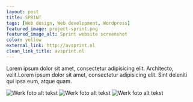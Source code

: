 ```yaml
---
layout: post
title: SPRINT
tags: [Web design, Web development, Wordpress]
featured_image: project-sprint.png
featured_image_alt: Sprint website screenshot
color: yellow
external_link: http://avsprint.nl
clean_link_title: avsprint.nl
---
```


Lorem ipsum dolor sit amet, consectetur adipisicing elit. Architecto, velit.Lorem ipsum dolor sit amet, consectetur adipisicing elit. Sint deleniti qui ipsa eum, atque quam.

![Werk foto alt tekst](//placeimg.com/900/500/nature)
![Werk foto alt tekst](//placeimg.com/900/500/nature)
![Werk foto alt tekst](//placeimg.com/900/500/nature)